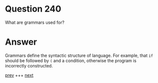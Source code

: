 
# Question 240



What are grammars used for?


# Answer



Grammars define the syntactic structure of language. For example, that `if`
should be followed by `(` and a condition, otherwise the program is incorrectly
constructed.


[prev](239.md) +++ [next](241.md)
